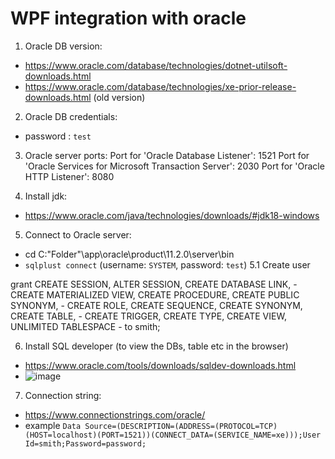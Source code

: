 # WPF integration with oracle
1. Oracle DB version:
- https://www.oracle.com/database/technologies/dotnet-utilsoft-downloads.html
- https://www.oracle.com/database/technologies/xe-prior-release-downloads.html (old version)


2. Oracle DB credentials:
- password : ```test```

3. Oracle server ports:
Port for 'Oracle Database Listener': 1521
Port for 'Oracle Services for Microsoft Transaction Server': 2030
Port for 'Oracle HTTP Listener': 8080

4. Install jdk:
- https://www.oracle.com/java/technologies/downloads/#jdk18-windows


5. Connect to Oracle server:
- cd C:\"Folder"\app\oracle\product\11.2.0\server\bin
- ```sqlplust connect``` (username: ```SYSTEM```, password: ```test```)
5.1 Create user

grant CREATE SESSION, ALTER SESSION, CREATE DATABASE LINK, -
  CREATE MATERIALIZED VIEW, CREATE PROCEDURE, CREATE PUBLIC SYNONYM, -
  CREATE ROLE, CREATE SEQUENCE, CREATE SYNONYM, CREATE TABLE, - 
  CREATE TRIGGER, CREATE TYPE, CREATE VIEW, UNLIMITED TABLESPACE -
  to smith;
  
  
6. Install SQL developer (to view the DBs, table etc in the browser)
- https://www.oracle.com/tools/downloads/sqldev-downloads.html
- ![image](https://user-images.githubusercontent.com/45095003/164933714-1cc2be37-acc1-4c61-9037-411b2c1ed64e.png)

7. Connection string:
- https://www.connectionstrings.com/oracle/ 
- example ```Data Source=(DESCRIPTION=(ADDRESS=(PROTOCOL=TCP)(HOST=localhost)(PORT=1521))(CONNECT_DATA=(SERVICE_NAME=xe)));User Id=smith;Password=password;```

